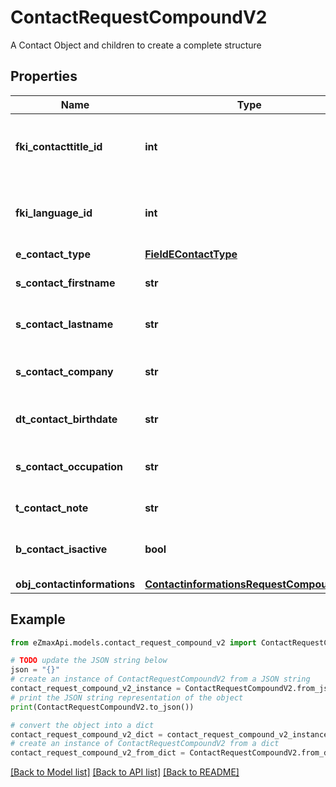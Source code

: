 # ContactRequestCompoundV2

A Contact Object and children to create a complete structure

## Properties

Name | Type | Description | Notes
------------ | ------------- | ------------- | -------------
**fki_contacttitle_id** | **int** | The unique ID of the Contacttitle.  Valid values:  |Value|Description| |-|-| |1|Ms.| |2|Mr.| |4|(Blank)| |5|Me (For Notaries)| | 
**fki_language_id** | **int** | The unique ID of the Language.  Valid values:  |Value|Description| |-|-| |1|French| |2|English| | 
**e_contact_type** | [**FieldEContactType**](FieldEContactType.md) |  | 
**s_contact_firstname** | **str** | The First name of the contact | 
**s_contact_lastname** | **str** | The Last name of the contact | 
**s_contact_company** | **str** | The Company name of the contact | [optional] 
**dt_contact_birthdate** | **str** | The Birth Date of the contact | [optional] 
**s_contact_occupation** | **str** | The occupation of the Contact | [optional] 
**t_contact_note** | **str** | The note of the Contact | [optional] 
**b_contact_isactive** | **bool** | Whether the contact is active or not | [optional] 
**obj_contactinformations** | [**ContactinformationsRequestCompoundV2**](ContactinformationsRequestCompoundV2.md) |  | 

## Example

```python
from eZmaxApi.models.contact_request_compound_v2 import ContactRequestCompoundV2

# TODO update the JSON string below
json = "{}"
# create an instance of ContactRequestCompoundV2 from a JSON string
contact_request_compound_v2_instance = ContactRequestCompoundV2.from_json(json)
# print the JSON string representation of the object
print(ContactRequestCompoundV2.to_json())

# convert the object into a dict
contact_request_compound_v2_dict = contact_request_compound_v2_instance.to_dict()
# create an instance of ContactRequestCompoundV2 from a dict
contact_request_compound_v2_from_dict = ContactRequestCompoundV2.from_dict(contact_request_compound_v2_dict)
```
[[Back to Model list]](../README.md#documentation-for-models) [[Back to API list]](../README.md#documentation-for-api-endpoints) [[Back to README]](../README.md)


